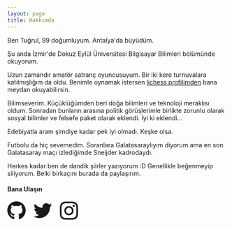 ```yaml
---
layout: page
title: Hakkımda 
---
```


Ben Tuğrul, 99 doğumluyum. Antalya'da büyüdüm.

Şu anda İzmir'de Dokuz Eylül Üniversitesi Bilgisayar Bilimleri bölümünde okuyorum.

Uzun zamandır amatör satranç oyuncusuyum. Bir iki kere turnuvalara katılmışlığım da oldu. Benimle oynamak istersen [lichess profilimden](https://lichess.org/@/gencoglutugrul) bana meydan okuyabilirsin.

Bilimseverim. Küçüklüğümden beri doğa bilimleri ve teknoloji meraklısı oldum. Sonradan bunların arasına politik görüşlerimle birlikte zorunlu olarak sosyal bilimler ve felsefe paket olarak eklendi. İyi ki eklendi...

Edebiyatla aram şimdiye kadar pek iyi olmadı. Keşke olsa.

Futbolu da hiç sevemedim. Soranlara Galatasaraylıyım diyorum ama en son Galatasaray maçı izlediğimde Sneijder kadrodaydı.

Herkes kadar ben de dandik şiirler yazıyorum :D Genellikle beğenmeyip siliyorum. Belki birkaçını burada da paylaşırım.

#### Bana Ulaşın
<a href="https://github.com/gencoglutugrul"  title="GitHub'da Tuğrul Gençoğlu"><svg title="GitHub" data-icon="github" role="img" xmlns="http://www.w3.org/2000/svg" viewBox="0 0 496 512" style="width:3em;"><path fill="currentColor" d="M165.9 397.4c0 2-2.3 3.6-5.2 3.6-3.3.3-5.6-1.3-5.6-3.6 0-2 2.3-3.6 5.2-3.6 3-.3 5.6 1.3 5.6 3.6zm-31.1-4.5c-.7 2 1.3 4.3 4.3 4.9 2.6 1 5.6 0 6.2-2s-1.3-4.3-4.3-5.2c-2.6-.7-5.5.3-6.2 2.3zm44.2-1.7c-2.9.7-4.9 2.6-4.6 4.9.3 2 2.9 3.3 5.9 2.6 2.9-.7 4.9-2.6 4.6-4.6-.3-1.9-3-3.2-5.9-2.9zM244.8 8C106.1 8 0 113.3 0 252c0 110.9 69.8 205.8 169.5 239.2 12.8 2.3 17.3-5.6 17.3-12.1 0-6.2-.3-40.4-.3-61.4 0 0-70 15-84.7-29.8 0 0-11.4-29.1-27.8-36.6 0 0-22.9-15.7 1.6-15.4 0 0 24.9 2 38.6 25.8 21.9 38.6 58.6 27.5 72.9 20.9 2.3-16 8.8-27.1 16-33.7-55.9-6.2-112.3-14.3-112.3-110.5 0-27.5 7.6-41.3 23.6-58.9-2.6-6.5-11.1-33.3 2.6-67.9 20.9-6.5 69 27 69 27 20-5.6 41.5-8.5 62.8-8.5s42.8 2.9 62.8 8.5c0 0 48.1-33.6 69-27 13.7 34.7 5.2 61.4 2.6 67.9 16 17.7 25.8 31.5 25.8 58.9 0 96.5-58.9 104.2-114.8 110.5 9.2 7.9 17 22.9 17 46.4 0 33.7-.3 75.4-.3 83.6 0 6.5 4.6 14.4 17.3 12.1C428.2 457.8 496 362.9 496 252 496 113.3 383.5 8 244.8 8zM97.2 352.9c-1.3 1-1 3.3.7 5.2 1.6 1.6 3.9 2.3 5.2 1 1.3-1 1-3.3-.7-5.2-1.6-1.6-3.9-2.3-5.2-1zm-10.8-8.1c-.7 1.3.3 2.9 2.3 3.9 1.6 1 3.6.7 4.3-.7.7-1.3-.3-2.9-2.3-3.9-2-.6-3.6-.3-4.3.7zm32.4 35.6c-1.6 1.3-1 4.3 1.3 6.2 2.3 2.3 5.2 2.6 6.5 1 1.3-1.3.7-4.3-1.3-6.2-2.2-2.3-5.2-2.6-6.5-1zm-11.4-14.7c-1.6 1-1.6 3.6 0 5.9 1.6 2.3 4.3 3.3 5.6 2.3 1.6-1.3 1.6-3.9 0-6.2-1.4-2.3-4-3.3-5.6-2z"></path></svg></a>
<a href="https://twitter.com/dreamsfromhell" title="Twitter'da Tuğrul Gençoğlu"><svg title="Twitter" role="img" xmlns="http://www.w3.org/2000/svg" viewBox="0 0 512 512" style="margin-left:1em; width:3em;"><path fill="currentColor" d="M459.37 151.716c.325 4.548.325 9.097.325 13.645 0 138.72-105.583 298.558-298.558 298.558-59.452 0-114.68-17.219-161.137-47.106 8.447.974 16.568 1.299 25.34 1.299 49.055 0 94.213-16.568 130.274-44.832-46.132-.975-84.792-31.188-98.112-72.772 6.498.974 12.995 1.624 19.818 1.624 9.421 0 18.843-1.3 27.614-3.573-48.081-9.747-84.143-51.98-84.143-102.985v-1.299c13.969 7.797 30.214 12.67 47.431 13.319-28.264-18.843-46.781-51.005-46.781-87.391 0-19.492 5.197-37.36 14.294-52.954 51.655 63.675 129.3 105.258 216.365 109.807-1.624-7.797-2.599-15.918-2.599-24.04 0-57.828 46.782-104.934 104.934-104.934 30.213 0 57.502 12.67 76.67 33.137 23.715-4.548 46.456-13.32 66.599-25.34-7.798 24.366-24.366 44.833-46.132 57.827 21.117-2.273 41.584-8.122 60.426-16.243-14.292 20.791-32.161 39.308-52.628 54.253z"></path></svg></a>
<a href="https://www.instagram.com/gencoglutugrul/" title="Instagram'da Tuğrul Gençoğlu"><svg xmlns="http://www.w3.org/2000/svg" viewBox="0 0 512 512" style="margin-left:1em; width:3em;"><path fill="currentColor"
		d="M256,49.471c67.266,0,75.233.257,101.8,1.469,24.562,1.121,37.9,5.224,46.778,8.674a78.052,78.052,0,0,1,28.966,18.845,78.052,78.052,0,0,1,18.845,28.966c3.45,8.877,7.554,22.216,8.674,46.778,1.212,26.565,1.469,34.532,1.469,101.8s-0.257,75.233-1.469,101.8c-1.121,24.562-5.225,37.9-8.674,46.778a83.427,83.427,0,0,1-47.811,47.811c-8.877,3.45-22.216,7.554-46.778,8.674-26.56,1.212-34.527,1.469-101.8,1.469s-75.237-.257-101.8-1.469c-24.562-1.121-37.9-5.225-46.778-8.674a78.051,78.051,0,0,1-28.966-18.845,78.053,78.053,0,0,1-18.845-28.966c-3.45-8.877-7.554-22.216-8.674-46.778-1.212-26.564-1.469-34.532-1.469-101.8s0.257-75.233,1.469-101.8c1.121-24.562,5.224-37.9,8.674-46.778A78.052,78.052,0,0,1,78.458,78.458a78.053,78.053,0,0,1,28.966-18.845c8.877-3.45,22.216-7.554,46.778-8.674,26.565-1.212,34.532-1.469,101.8-1.469m0-45.391c-68.418,0-77,.29-103.866,1.516-26.815,1.224-45.127,5.482-61.151,11.71a123.488,123.488,0,0,0-44.62,29.057A123.488,123.488,0,0,0,17.3,90.982C11.077,107.007,6.819,125.319,5.6,152.134,4.369,179,4.079,187.582,4.079,256S4.369,333,5.6,359.866c1.224,26.815,5.482,45.127,11.71,61.151a123.489,123.489,0,0,0,29.057,44.62,123.486,123.486,0,0,0,44.62,29.057c16.025,6.228,34.337,10.486,61.151,11.71,26.87,1.226,35.449,1.516,103.866,1.516s77-.29,103.866-1.516c26.815-1.224,45.127-5.482,61.151-11.71a128.817,128.817,0,0,0,73.677-73.677c6.228-16.025,10.486-34.337,11.71-61.151,1.226-26.87,1.516-35.449,1.516-103.866s-0.29-77-1.516-103.866c-1.224-26.815-5.482-45.127-11.71-61.151a123.486,123.486,0,0,0-29.057-44.62A123.487,123.487,0,0,0,421.018,17.3C404.993,11.077,386.681,6.819,359.866,5.6,333,4.369,324.418,4.079,256,4.079h0Z"></path><path fill="currentColor"
		d="M256,126.635A129.365,129.365,0,1,0,385.365,256,129.365,129.365,0,0,0,256,126.635Zm0,213.338A83.973,83.973,0,1,1,339.974,256,83.974,83.974,0,0,1,256,339.973Z"></path><circle fill="currentColor" cx="390.476" cy="121.524" r="30.23"></circle></svg></a>

